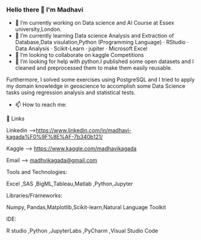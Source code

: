 ### Hello there 👋 I'm Madhavi



- 🔭 I’m currently working on Data science and AI Course at Essex university,London.
- 🌱 I’m currently learning Data science Analysis and Extraction of Database,Data visulation,Python (Programming Language) · RStudio · Data Analysis · Scikit-Learn · jupiter · Microsoft Excel
- 👯 I’m looking to collaborate on kaggle Competitions
- 🤔 I’m looking for help with python.I published some open datasets and I cleaned and preprocessed them to make them easily reusable.

Furthermore, I solved some exercises using PostgreSQL and I tried to apply my domain knowledge in geoscience to accomplish some Data Science tasks using regression analysis and statistical tests.


- 📫 How to reach me: 

🔗 Links

Linkedin -->https://www.linkedin.com/in/madhavi-kagada%F0%9F%8E%AF-7b340b121/

Kaggle --> https://www.kaggle.com/madhavikagada

Email --> madhvikagada@gmail.com

Tools and Technologies:

Excel ,SAS ,BigML,Tableau,Matlab ,Python,Jupyter
      
Libraries/Frameworks:

Numpy, Pandas,Matplotlib,Scikit-learn,Natural Language Toolkit

IDE:

R studio ,Python ,JupyterLabs ,PyCharm ,Visual Studio Code  
